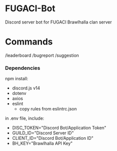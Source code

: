 # FUGACI-Bot
Discord server bot for FUGACI Brawlhalla clan server

# Commands
/leaderboard
/bugreport
/suggestion

### Dependencies
npm install:
- discord.js v14
- dotenv
- axios
- eslint
    - copy rules from eslintrc.json

in .env file, include:
- DISC_TOKEN="Discord Bot/Application Token"
- GUILD_ID="Discord Server ID"
- CLIENT_ID="Discord Bot/Application ID"
- BH_KEY="Brawlhalla API Key"
